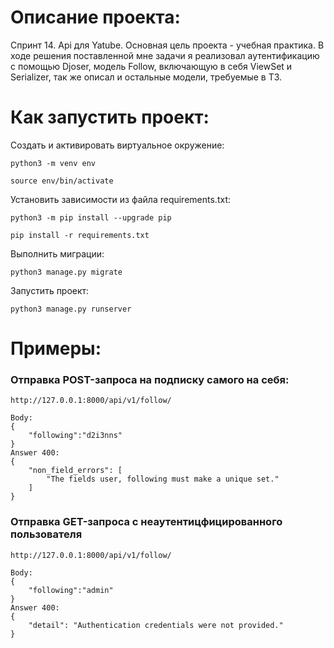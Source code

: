 # Описание проекта:
Спринт 14. Api для Yatube. Основная цель проекта - учебная практика. В ходе решения поставленной мне задачи я реализовал аутентификацию с помощью Djoser, модель Follow, включающую в себя ViewSet и Serializer, так же описал и остальные модели, требуемые в ТЗ.

# Как запустить проект:


Cоздать и активировать виртуальное окружение:

```
python3 -m venv env
```

```
source env/bin/activate
```

Установить зависимости из файла requirements.txt:

```
python3 -m pip install --upgrade pip
```

```
pip install -r requirements.txt
```

Выполнить миграции:

```
python3 manage.py migrate
```

Запустить проект:

```
python3 manage.py runserver
```

# Примеры:
### Отправка POST-запроса на подписку самого на себя:
```
http://127.0.0.1:8000/api/v1/follow/

Body:
{
    "following":"d2i3nns"
}
Answer 400:
{
    "non_field_errors": [
        "The fields user, following must make a unique set."
    ]
}
```
### Отправка GET-запроса с неаутентицфицированного пользователя
```
http://127.0.0.1:8000/api/v1/follow/

Body:
{
    "following":"admin"
}
Answer 400:
{
    "detail": "Authentication credentials were not provided."
}
```